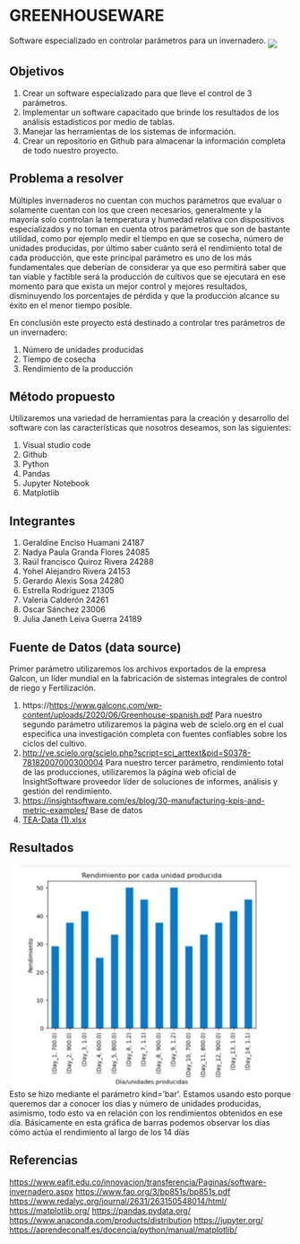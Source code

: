 # GREENHOUSEWARE
Software especializado en controlar parámetros para un invernadero.
<img height="400" src="https://user-images.githubusercontent.com/112207558/200195239-018f8e46-ec28-4aca-ac8a-0a8949fc5e25.png" align="middle">
## Objetivos
1. Crear un software especializado para que lleve el control de 3 parámetros.
2. Implementar un software capacitado que brinde los resultados de los análisis estadísticos por medio de tablas.
3. Manejar las herramientas de los sistemas de información.
4. Crear un repositorio en Github para almacenar la información completa de todo nuestro proyecto. 
## Problema a resolver
Múltiples invernaderos no cuentan con muchos parámetros que evaluar o solamente
cuentan con los que creen necesarios, generalmente y la mayoría solo controlan la
temperatura y humedad relativa con dispositivos especializados y no toman en cuenta
otros parámetros que son de bastante utilidad, como por ejemplo medir el tiempo en que
se cosecha, número de unidades producidas, por último saber cuánto será el rendimiento
total de cada producción, que este principal parámetro es uno de los más fundamentales
que deberían de considerar ya que eso permitirá saber que tan viable y factible será la
producción de cultivos que se ejecutará en ese momento para que exista un mejor control
y mejores resultados, disminuyendo los porcentajes de pérdida y que la
producción alcance su éxito en el menor tiempo posible.

En conclusión este proyecto está destinado a controlar tres parámetros de un invernadero:
1.  Número de unidades producidas
2.  Tiempo de cosecha
3. Rendimiento de la producción
## Método propuesto
Utilizaremos una variedad de herramientas para la creación y desarrollo del software con las características que nosotros deseamos, son las siguientes: 
1. Visual studio code
2. Github
3. Python
4. Pandas
5. Jupyter Notebook
6. Matplotlib
## Integrantes
1. Geraldine Enciso Huamani 24187
2. Nadya Paula Granda Flores 24085
3. Raúl francisco Quiroz Rivera 24288
4. Yohel Alejandro Rivera 24153 
5. Gerardo Alexis Sosa 24280 
6. Estrella Rodríguez 21305
7. Valeria Calderón 24261
8. Oscar Sánchez 23006
9. Julia Janeth Leiva Guerra 24189
## Fuente de Datos (data source)
Primer parámetro utilizaremos los archivos exportados de la empresa Galcon, un líder mundial en la fabricación de sistemas integrales de control de riego y Fertilización.
1. https://https://www.galconc.com/wp-content/uploads/2020/06/Greenhouse-spanish.pdf
Para nuestro segundo parámetro utilizaremos la página web de scielo.org en el cual especifica una investigación completa con fuentes confiables sobre los ciclos del cultivo.
2. http://ve.scielo.org/scielo.php?script=sci_arttext&pid=S0378-78182007000300004
Para nuestro tercer parámetro, rendimiento total de las producciones, utilizaremos la página web oficial de InsightSoftware proveedor líder de soluciones de informes, análisis y gestión del rendimiento.
3. https://insightsoftware.com/es/blog/30-manufacturing-kpis-and-metric-examples/
Base de datos 
4. [TEA-Data (1).xlsx](https://alumnizamorano-my.sharepoint.com/:x:/g/personal/geraldine_enciso_est_zamorano_edu/EYNOPSRiDU1HmdUisRIXI_cBrz4NKmMio6PqF-jiah0auw?e=dd0bRA)
## Resultados
<img height="400" src="https://github.com/Strong-Tecnology/GREENHOUSEWARE/blob/main/Picture3.jpg" align="middle">
Esto se hizo mediante el parámetro kind='bar'. Estamos usando esto porque queremos dar a conocer los días y número de unidades producidas, asimismo, todo esto va en relación con los rendimientos obtenidos en ese día. Básicamente en esta gráfica de barras podemos observar los días cómo actúa el rendimiento al largo de los 14 días

## Referencias
https://www.eafit.edu.co/innovacion/transferencia/Paginas/software-invernadero.aspx
https://www.fao.org/3/bp851s/bp851s.pdf
https://www.redalyc.org/journal/2631/263150548014/html/
https://matplotlib.org/
https://pandas.pydata.org/
https://www.anaconda.com/products/distribution
https://jupyter.org/
https://aprendeconalf.es/docencia/python/manual/matplotlib/






